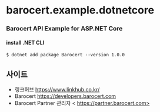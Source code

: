 ﻿# barocert.example.dotnetcore


### Barocert API Example for ASP.NET Core


#### install .NET CLI
    $ dotnet add package Barocert --version 1.0.0

사이트
-------------------------------
* 링크허브 <https://www.linkhub.co.kr/>
* Barocert <https://developers.barocert.com>
* Barocert Partner 관리자 <	https://partner.barocert.com>